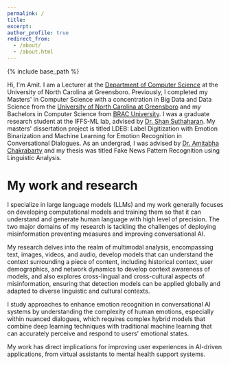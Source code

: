 ```yaml
---
permalink: /
title:
excerpt:
author_profile: true
redirect_from: 
  - /about/
  - /about.html
---
```


{% include base_path %}

Hi, I'm Amit. I am a Lecturer at the <a href="https://compsci.uncg.edu/">Department of Computer Science</a> at the University of North Carolina at Greensboro. Previously, I completed my Masters' in Computer Science with a concentration in Big Data and Data Science from the <a href="https://uncg.edu/">University of North Carolina at Greensboro</a> and my Bachelors in Computer Science from <a href="https://cse.sds.bracu.ac.bd/">BRAC University</a>. I was a graduate research student at the IFFS-ML lab, advised by <a href ="https://sites.google.com/uncg.edu/shan-suthaharan/home">Dr. Shan Suthaharan</a>. My masters' dissertation project is titled LDEB: Label Digitization with Emotion Binarization and Machine Learning for Emotion Recognition in Conversational Dialogues. As an undergrad, I was advised by <a href="https://cse.sds.bracu.ac.bd/faculty_profile/69/dr_amitabha_chakrabarty">Dr. Amitabha Chakrabarty</a> and my thesis was titled Fake News Pattern Recognition using Linguistic Analysis.

# My work and research

I specialize in large language models (LLMs) and my work generally focuses on developing computational models and training them so that it can understand and generate human language with high level of precision. The two major domains of my research is tackling the challenges of deploying misinformation preventing measures and improving conversational AI. 

My research delves into the realm of multimodal analysis, encompassing text, images, videos, and audio, develop models that can understand the context surrounding a piece of content, including historical context, user demographics, and network dynamics to develop context awareness of models, and also explores cross-lingual and cross-cultural aspects of misinformation, ensuring that detection models can be applied globally and adapted to diverse linguistic and cultural contexts.

I study approaches to enhance emotion recognition in conversational AI systems by understanding the complexity of human emotions, especially within nuanced dialogues, which requires complex hybrid models that combine deep learning techniques with traditional machine learning that can accurately perceive and respond to users' emotional states. 

My work has direct implications for improving user experiences in AI-driven applications, from virtual assistants to mental health support systems.

